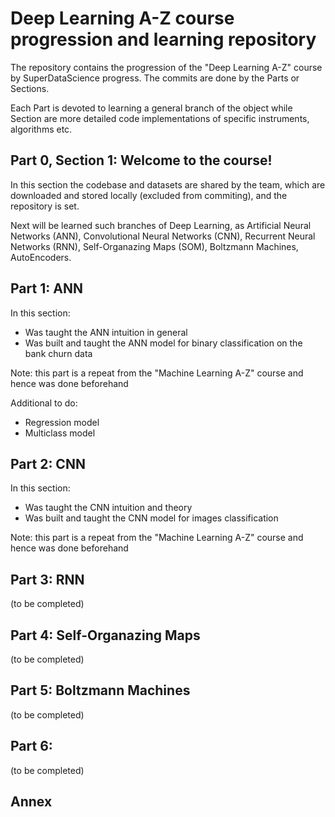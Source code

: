 # Deep Learning A-Z course progression and learning repository

The repository contains the progression of the "Deep Learning A-Z" course by SuperDataScience progress. The commits are done by the Parts or Sections.

Each Part is devoted to learning a general branch of the object while Section are more detailed code implementations of specific instruments, algorithms etc.

## Part 0, Section 1: Welcome to the course!

In this section the codebase and datasets are shared by the team, which are downloaded and stored locally (excluded from commiting), and the repository is set.

Next will be learned such branches of Deep Learning, as Artificial Neural Networks (ANN), Convolutional Neural Networks (CNN), Recurrent Neural Networks (RNN), Self-Organazing Maps (SOM), Boltzmann Machines, AutoEncoders.

## Part 1: ANN

In this section:

* Was taught the ANN intuition in general
* Was built and taught the ANN model for binary classification on the bank churn data

Note: this part is a repeat from the "Machine Learning A-Z" course and hence was done beforehand

Additional to do:
* Regression model
* Multiclass model

## Part 2: CNN

In this section:

* Was taught the CNN intuition and theory
* Was built and taught the CNN model for images classification

Note: this part is a repeat from the "Machine Learning A-Z" course and hence was done beforehand

## Part 3: RNN

(to be completed)

## Part 4: Self-Organazing Maps

(to be completed)

## Part 5: Boltzmann Machines

(to be completed)

## Part 6: 

(to be completed)

## Annex